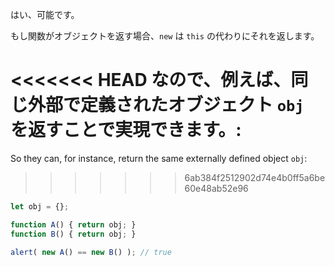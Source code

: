はい、可能です。

もし関数がオブジェクトを返す場合、`new` は `this` の代わりにそれを返します。

<<<<<<< HEAD
なので、例えば、同じ外部で定義されたオブジェクト `obj` を返すことで実現できます。:
=======
So they can, for instance, return the same externally defined object `obj`:
>>>>>>> 6ab384f2512902d74e4b0ff5a6be60e48ab52e96

```js run no-beautify
let obj = {};

function A() { return obj; }
function B() { return obj; }

alert( new A() == new B() ); // true
```
